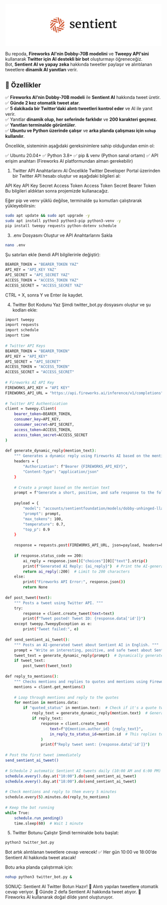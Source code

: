 <img width="1230" alt="image" src="https://github.com/sezaras85/Sentient-ai/blob/main/sentient%20resim.png" />

Bu repoda, **Fireworks AI'nin Dobby-70B modelini** ve **Tweepy API'sini** kullanarak **Twitter için AI destekli bir bot** oluşturmayı öğreneceğiz.  
Bot, **Sentient AI ve yapay zeka** hakkında tweetler paylaşır ve alıntılanan tweetlere **dinamik AI yanıtları** verir.

## 📌 Özellikler

✅ **Fireworks AI’nin Dobby-70B modeli** ile **Sentient AI** hakkında tweet üretir.  
✅ **Günde 2 kez otomatik tweet atar**.  
✅ **5 dakikada bir Twitter’daki alıntı tweetleri kontrol eder** ve AI ile yanıt verir.  
✅ Yanıtlar **dinamik olup, her seferinde farklıdır** ve **200 karakteri geçmez**.  
✅ **Yanıtları terminalde görüntüler**.  
✅ **Ubuntu ve Python üzerinde çalışır** ve **arka planda çalışması için `nohup` kullanılır**.

Öncelikle, sisteminin aşağıdaki gereksinimlere sahip olduğundan emin ol:

✅ Ubuntu 20.04+
✅ Python 3.8+
✅ pip & venv (Python sanal ortamı)
✅ API erişim anahtarı (Fireworks AI platformundan alman gerekebilir)

1. Twitter API Anahtarlarını Al
Öncelikle Twitter Developer Portal üzerinden bir Twitter API hesabı oluştur ve aşağıdaki bilgileri al:

API Key
API Key Secret
Access Token
Access Token Secret
Bearer Token
Bu bilgileri aldıktan sonra projemizde kullanacağız.

Eğer pip ve venv yüklü değilse, terminalde şu komutları çalıştırarak yükleyebilirsin:
```bash
sudo apt update && sudo apt upgrade -y
sudo apt install python3 python3-pip python3-venv -y
pip install tweepy requests python-dotenv schedule

```

3. .env Dosyasını Oluştur ve API Anahtarlarını Sakla
```bash
nano .env
```

Şu satırları ekle (kendi API bilgilerinle değiştir):
```bash
BEARER_TOKEN = "BEARER_TOKEN YAZ"
API_KEY = "API_KEY YAZ"
API_SECRET = "API_SECRET YAZ"
ACCESS_TOKEN = "ACCESS_TOKEN YAZ"
ACCESS_SECRET = "ACCESS_SECRET YAZ"
```
CTRL + X, sonra Y ve Enter ile kaydet.

4. Twitter Bot Kodunu Yaz
Şimdi twitter_bot.py dosyasını oluştur ve şu kodları ekle:
```bash
import tweepy
import requests
import schedule
import time

# Twitter API Keys
BEARER_TOKEN = "BEARER_TOKEN"
API_KEY = "API_KEY"
API_SECRET = "API_SECRET"
ACCESS_TOKEN = "ACCESS_TOKEN"
ACCESS_SECRET = "ACCESS_SECRET"

# Fireworks AI API Key
FIREWORKS_API_KEY = "API KEY"
FIREWORKS_API_URL = "https://api.fireworks.ai/inference/v1/completions"

# Twitter API Authentication
client = tweepy.Client(
    bearer_token=BEARER_TOKEN,
    consumer_key=API_KEY,
    consumer_secret=API_SECRET,
    access_token=ACCESS_TOKEN,
    access_token_secret=ACCESS_SECRET
)

def generate_dynamic_reply(mention_text):
    """ Generates a dynamic reply using Fireworks AI based on the mention text. """
    headers = {
        "Authorization": f"Bearer {FIREWORKS_API_KEY}",
        "Content-Type": "application/json"
    }
    
    # Create a prompt based on the mention text
    prompt = f"Generate a short, positive, and safe response to the following tweet. Maximum 200 characters. Here is the tweet: {mention_text}"
    
    payload = {
        "model": "accounts/sentientfoundation/models/dobby-unhinged-llama-3-3-70b-new",
        "prompt": prompt,
        "max_tokens": 100,
        "temperature": 0.7,
        "top_p": 0.9
    }
    
    response = requests.post(FIREWORKS_API_URL, json=payload, headers=headers)
    
    if response.status_code == 200:
        ai_reply = response.json()["choices"][0]["text"].strip()
        print(f"Generated AI Reply: {ai_reply}")  # Print the AI-generated reply to the console
        return ai_reply[:200]  # Limit to 200 characters
    else:
        print("Fireworks API Error:", response.json())
        return None

def post_tweet(text):
    """ Posts a tweet using Twitter API. """
    try:
        response = client.create_tweet(text=text)
        print(f"Tweet posted! Tweet ID: {response.data['id']}")
    except tweepy.TweepyException as e:
        print("Tweet failed:", e)

def send_sentient_ai_tweet():
    """ Posts an AI-generated tweet about Sentient AI in English. """
    prompt = "Write an interesting, positive, and safe tweet about Sentient AI. Maximum 200 characters. The tweet should be in English."
    tweet_text = generate_dynamic_reply(prompt)  # Dynamically generated tweet content
    if tweet_text:
        post_tweet(tweet_text)

def reply_to_mentions():
    """ Checks mentions and replies to quotes and mentions using Fireworks AI. """
    mentions = client.get_mentions()
    
    # Loop through mentions and reply to the quotes
    for mention in mentions.data:
        if "quoted_status" in mention.text:  # Check if it's a quote tweet
            reply_text = generate_dynamic_reply(mention.text)  # Generate dynamic reply based on the mention text
            if reply_text:
                response = client.create_tweet(
                    text=f"@{mention.author_id} {reply_text}",
                    in_reply_to_status_id=mention.id  # This replies to the quoted tweet
                )
                print(f"Reply tweet sent: {response.data['id']}")

# Post the first tweet immediately
send_sentient_ai_tweet()

# Schedule 2 automatic Sentient AI tweets daily (10:00 AM and 6:00 PM)
schedule.every().day.at("10:00").do(send_sentient_ai_tweet)
schedule.every().day.at("18:00").do(send_sentient_ai_tweet)

# Check mentions and reply to them every 5 minutes
schedule.every(5).minutes.do(reply_to_mentions)

# Keep the bot running
while True:
    schedule.run_pending()
    time.sleep(60)  # Wait 1 minute
```
5. Twitter Botunu Çalıştır
   Şimdi terminalde botu başlat:
 ```bash  
 python3 twitter_bot.py
```
Bot artık alıntılanan tweetlere cevap verecek!
✅ Her gün 10:00 ve 18:00’de Sentient AI hakkında tweet atacak!

Botu arka planda çalıştırmak için:

```bash
nohup python3 twitter_bot.py &
```

SONUÇ: Sentient AI Twitter Botun Hazır!
🔹 Alıntı yapılan tweetlere otomatik cevap veriyor.
🔹 Günde 2 defa Sentient AI hakkında tweet atıyor.
🔹 Fireworks AI kullanarak doğal dilde yanıt oluşturuyor.








  







   
   
















